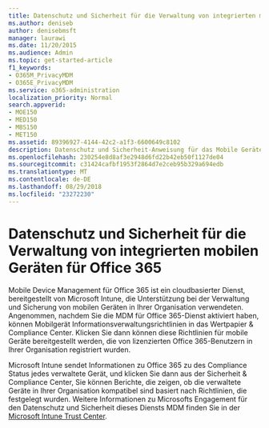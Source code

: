 ```yaml
---
title: Datenschutz und Sicherheit für die Verwaltung von integrierten mobilen Geräten für Office 365
ms.author: deniseb
author: denisebmsft
manager: laurawi
ms.date: 11/20/2015
ms.audience: Admin
ms.topic: get-started-article
f1_keywords:
- O365M_PrivacyMDM
- O365E_PrivacyMDM
ms.service: o365-administration
localization_priority: Normal
search.appverid:
- MOE150
- MED150
- MBS150
- MET150
ms.assetid: 89396927-4144-42c2-a1f3-6600649c8102
description: Datenschutz und Sicherheit-Anweisung für das Mobile Gerätemanagement für Office 365, einer Cloud-basierten Dienst von Microsoft Intune, die Ihnen helfen basiertes verwalten und sichere mobile Geräte in Ihrer Organisation verwendeten.
ms.openlocfilehash: 230254e8d8af3e2948d6fd22b42eb50f1127de04
ms.sourcegitcommit: c31424cafbf1953f2864d7e2ceb95b329a694edb
ms.translationtype: MT
ms.contentlocale: de-DE
ms.lasthandoff: 08/29/2018
ms.locfileid: "23272230"
---
```

# <a name="privacy-and-security-for-built-in-mobile-device-management-for-office-365"></a>Datenschutz und Sicherheit für die Verwaltung von integrierten mobilen Geräten für Office 365

Mobile Device Management für Office 365 ist ein cloudbasierter Dienst, bereitgestellt von Microsoft Intune, die Unterstützung bei der Verwaltung und Sicherung von mobilen Geräten in Ihrer Organisation verwendeten. Angenommen, nachdem Sie die MDM für Office 365-Dienst aktiviert haben, können Mobilgerät Informationsverwaltungsrichtlinien in das Wertpapier &amp; Compliance Center. Klicken Sie dann können diese Richtlinien für mobile Geräte bereitgestellt werden, die von lizenzierten Office 365-Benutzern in Ihrer Organisation registriert wurden.
  
Microsoft Intune sendet Informationen zu Office 365 zu des Compliance Status jedes verwaltete Gerät, und klicken Sie dann aus der Sicherheit &amp; Compliance Center, Sie können Berichte, die zeigen, ob die verwaltete Geräte in Ihrer Organisation kompatibel sind basiert nach Richtlinien, die festgelegt wurden. Weitere Informationen zu Microsofts Engagement für den Datenschutz und Sicherheit dieses Diensts MDM finden Sie in der [Microsoft Intune Trust Center](https://www.microsoft.com/en-us/server-cloud/products/intune-trust-center/overview.aspx). 
  

